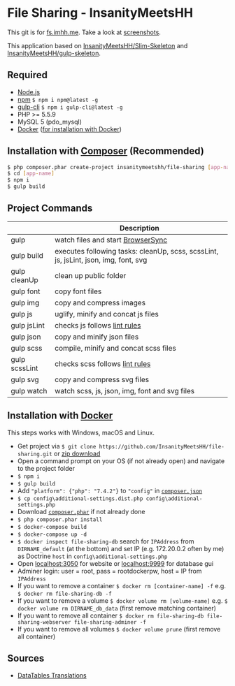 # File Sharing - InsanityMeetsHH

This git is for [fs.imhh.me](http://fs.insanitymeetshh.net). Take a look at [screenshots](https://github.com/InsanityMeetsHH/file-sharing/tree/master/screenshots).

This application based on [InsanityMeetsHH/Slim-Skeleton](https://github.com/InsanityMeetsHH/Slim-Skeleton) and [InsanityMeetsHH/gulp-skeleton](https://github.com/InsanityMeetsHH/gulp-Skeleton).

## Required
* [Node.js](http://nodejs.org/en/download/)
* [npm](http://www.npmjs.com/get-npm) `$ npm i npm@latest -g`
* [gulp-cli](https://www.npmjs.com/package/gulp-cli) `$ npm i gulp-cli@latest -g`
* PHP >= 5.5.9
* MySQL 5 (pdo_mysql)
* [Docker](https://www.docker.com/) ([for installation with Docker](https://github.com/InsanityMeetsHH/file-sharing#installation-with-docker))

## Installation with [Composer](https://getcomposer.org/download/1.10.1/composer.phar) (Recommended)

```bash
$ php composer.phar create-project insanitymeetshh/file-sharing [app-name]
$ cd [app-name]
$ npm i
$ gulp build
```

## Project Commands
|               | Description                                                                                                                |
|---------------|----------------------------------------------------------------------------------------------------------------------------|
| gulp          | watch files and start [BrowserSync](https://www.npmjs.com/package/browser-sync)                                            |
| gulp build    | executes following tasks: cleanUp, scss, scssLint, js, jsLint, json, img, font, svg                                        |
| gulp cleanUp  | clean up public folder                                                                                                     |
| gulp font     | copy font files                                                                                                            |
| gulp img      | copy and compress images                                                                                                   |
| gulp js       | uglify, minify and concat js files                                                                                         |
| gulp jsLint   | checks js follows [lint rules](https://github.com/InsanityMeetsHH/file-sharing/blob/master/gulpfiles/app/js-lint.json)     |
| gulp json     | copy and minify json files                                                                                                 |
| gulp scss     | compile, minify and concat scss files                                                                                      |
| gulp scssLint | checks scss follows [lint rules](https://github.com/InsanityMeetsHH/file-sharing/blob/master/gulpfiles/app/scss-lint.json) |
| gulp svg      | copy and compress svg files                                                                                                |
| gulp watch    | watch scss, js, json, img, font and svg files                                                                              |

## Installation with [Docker](https://www.docker.com/)
This steps works with Windows, macOS and Linux. 
* Get project via `$ git clone https://github.com/InsanityMeetsHH/file-sharing.git` or [zip download](https://github.com/InsanityMeetsHH/file-sharing/archive/master.zip)
* Open a command prompt on your OS (if not already open) and navigate to the project folder
* `$ npm i`
* `$ gulp build`
* Add `"platform": {"php": "7.4.2"}` to `"config"` in [`composer.json`](https://github.com/InsanityMeetsHH/file-sharing/blob/master/composer.json#L46)
* `$ cp config\additional-settings.dist.php config\additional-settings.php`
* Download [`composer.phar`](https://getcomposer.org/download/1.10.1/composer.phar) if not already done
* `$ php composer.phar install`
* `$ docker-compose build`
* `$ docker-compose up -d`
* `$ docker inspect file-sharing-db` search for `IPAddress` from `DIRNAME_default` (at the bottom) and set IP (e.g. 172.20.0.2 often by me) as Doctrine `host` in `config\additional-settings.php`
* Open [localhost:3050](http://localhost:3050) for website or [localhost:9999](http://localhost:9999) for database gui
* Adminer login: user = root, pass = rootdockerpw, host = IP from `IPAddress`
* If you want to remove a container `$ docker rm [container-name] -f` e.g. `$ docker rm file-sharing-db -f`
* If you want to remove a volume `$ docker volume rm [volume-name]` e.g. `$ docker volume rm DIRNAME_db_data` (first remove matching container)
* If you want to remove all container `$ docker rm file-sharing-db file-sharing-webserver file-sharing-adminer -f`
* If you want to remove all volumes `$ docker volume prune` (first remove all container)

## Sources
* [DataTables Translations](https://datatables.net/plug-ins/i18n/)